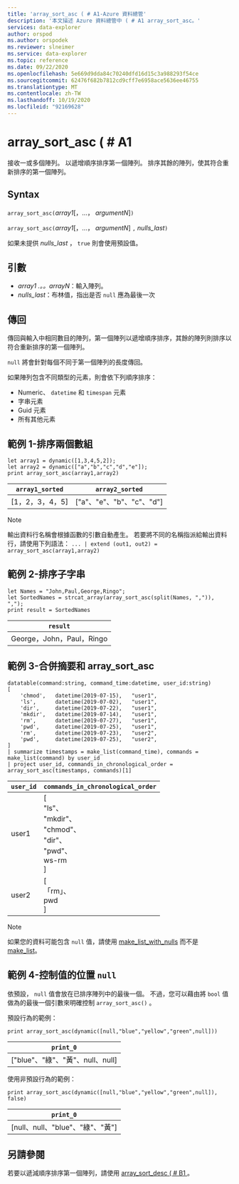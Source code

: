 ```yaml
---
title: 'array_sort_asc ( # A1-Azure 資料總管'
description: '本文描述 Azure 資料總管中 ( # A1 array_sort_asc。'
services: data-explorer
author: orspod
ms.author: orspodek
ms.reviewer: slneimer
ms.service: data-explorer
ms.topic: reference
ms.date: 09/22/2020
ms.openlocfilehash: 5e669d9dda84c70240dfd16d15c3a988293f54ce
ms.sourcegitcommit: 62476f682b7812cd9cff7e6958ace5636ee46755
ms.translationtype: MT
ms.contentlocale: zh-TW
ms.lasthandoff: 10/19/2020
ms.locfileid: "92169628"
---
```

# <a name="array_sort_asc"></a>array_sort_asc ( # A1

接收一或多個陣列。 以遞增順序排序第一個陣列。 排序其餘的陣列，使其符合重新排序的第一個陣列。

## <a name="syntax"></a>Syntax

`array_sort_asc(`*array1*[，...， *argumentN*]`)`

`array_sort_asc(`*array1*[，...， *argumentN*] `,` *nulls_last*`)`

如果未提供 *nulls_last* ， `true` 則會使用預設值。

## <a name="arguments"></a>引數

* *array1 .。。arrayN*：輸入陣列。
* *nulls_last*：布林值，指出是否 `null` 應為最後一次

## <a name="returns"></a>傳回

傳回與輸入中相同數目的陣列，第一個陣列以遞增順序排序，其餘的陣列則排序以符合重新排序的第一個陣列。

`null` 將會針對每個不同于第一個陣列的長度傳回。

如果陣列包含不同類型的元素，則會依下列順序排序：

* Numeric、 `datetime` 和 `timespan` 元素
* 字串元素
* Guid 元素
* 所有其他元素

## <a name="example-1---sorting-two-arrays"></a>範例 1-排序兩個數組

<!-- csl: https://help.kusto.windows.net:443/Samples -->
```kusto
let array1 = dynamic([1,3,4,5,2]);
let array2 = dynamic(["a","b","c","d","e"]);
print array_sort_asc(array1,array2)
```

|`array1_sorted`|`array2_sorted`|
|---|---|
|[1，2，3，4，5]|["a"、"e"、"b"、"c"、"d"]|

> [!Note]
> 輸出資料行名稱會根據函數的引數自動產生。 若要將不同的名稱指派給輸出資料行，請使用下列語法： `... | extend (out1, out2) = array_sort_asc(array1,array2)`

## <a name="example-2---sorting-substrings"></a>範例 2-排序子字串

<!-- csl: https://help.kusto.windows.net:443/Samples -->
```kusto
let Names = "John,Paul,George,Ringo";
let SortedNames = strcat_array(array_sort_asc(split(Names, ",")), ",");
print result = SortedNames
```

|`result`|
|---|
|George，John，Paul，Ringo|

## <a name="example-3---combining-summarize-and-array_sort_asc"></a>範例 3-合併摘要和 array_sort_asc

<!-- csl: https://help.kusto.windows.net:443/Samples -->
```kusto
datatable(command:string, command_time:datetime, user_id:string)
[
    'chmod',   datetime(2019-07-15),   "user1",
    'ls',      datetime(2019-07-02),   "user1",
    'dir',     datetime(2019-07-22),   "user1",
    'mkdir',   datetime(2019-07-14),   "user1",
    'rm',      datetime(2019-07-27),   "user1",
    'pwd',     datetime(2019-07-25),   "user1",
    'rm',      datetime(2019-07-23),   "user2",
    'pwd',     datetime(2019-07-25),   "user2",
]
| summarize timestamps = make_list(command_time), commands = make_list(command) by user_id
| project user_id, commands_in_chronological_order = array_sort_asc(timestamps, commands)[1]
```

|`user_id`|`commands_in_chronological_order`|
|---|---|
|user1|[<br>  "ls"、<br>  "mkdir"、<br>  "chmod"、<br>  "dir"、<br>  "pwd"、<br>  ws-rm<br>]|
|user2|[<br>  「rm」、<br>  pwd<br>]|

> [!Note]
> 如果您的資料可能包含 `null` 值，請使用 [make_list_with_nulls](make-list-with-nulls-aggfunction.md) 而不是 [make_list](makelist-aggfunction.md)。

## <a name="example-4---controlling-location-of-null-values"></a>範例 4-控制值的位置 `null`

依預設， `null` 值會放在已排序陣列中的最後一個。 不過，您可以藉由將 `bool` 值做為的最後一個引數來明確控制 `array_sort_asc()` 。

預設行為的範例：

<!-- csl: https://help.kusto.windows.net:443/Samples -->
```kusto
print array_sort_asc(dynamic([null,"blue","yellow","green",null]))
```

|`print_0`|
|---|
|["blue"、"綠"、"黃"、null、null]|

使用非預設行為的範例：

<!-- csl: https://help.kusto.windows.net:443/Samples -->
```kusto
print array_sort_asc(dynamic([null,"blue","yellow","green",null]), false)
```

|`print_0`|
|---|
|[null、null、"blue"、"綠"、"黃"]|

## <a name="see-also"></a>另請參閱

若要以遞減順序排序第一個陣列，請使用 [array_sort_desc ( # B1 ](arraysortdescfunction.md)。
